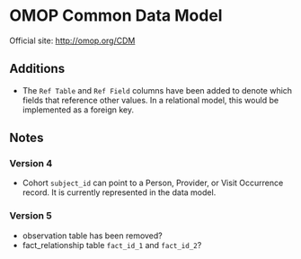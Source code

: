 # OMOP Common Data Model

Official site: http://omop.org/CDM

## Additions

- The `Ref Table` and `Ref Field` columns have been added to denote which fields that reference other values. In a relational model, this would be implemented as a foreign key.

## Notes

### Version 4

- Cohort `subject_id` can point to a Person, Provider, or Visit Occurrence record. It is currently represented in the data model.


### Version 5

- observation table has been removed?
- fact_relationship table `fact_id_1` and `fact_id_2`?
